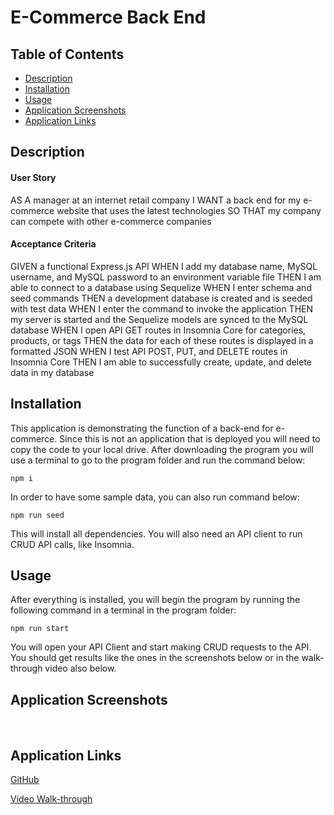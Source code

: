 # E-Commerce Back End


## Table of Contents
- [Description](#Description)
- [Installation](#Installation)
- [Usage](#Usage)
- [Application Screenshots](#application-screenshots)
- [Application Links](#application-links)


## Description
#### User Story 

AS A manager at an internet retail company
I WANT a back end for my e-commerce website that uses the latest technologies
SO THAT my company can compete with other e-commerce companies


#### Acceptance Criteria

GIVEN a functional Express.js API
WHEN I add my database name, MySQL username, and MySQL password to an environment variable file
THEN I am able to connect to a database using Sequelize
WHEN I enter schema and seed commands
THEN a development database is created and is seeded with test data
WHEN I enter the command to invoke the application
THEN my server is started and the Sequelize models are synced to the MySQL database
WHEN I open API GET routes in Insomnia Core for categories, products, or tags
THEN the data for each of these routes is displayed in a formatted JSON
WHEN I test API POST, PUT, and DELETE routes in Insomnia Core
THEN I am able to successfully create, update, and delete data in my database


## Installation

This application is demonstrating the function of a back-end for e-commerce. Since this is not an application that is deployed you will need to copy the code to your local drive. After downloading the program you will use a terminal to go to the program folder and run the command below: 
```
npm i
```

In order to have some sample data, you can also run command below:
```
npm run seed
```

This will install all dependencies. You will also need an API client to run CRUD API calls, like Insomnia.


## Usage

After everything is installed, you will begin the program by running the following command in a terminal in the program folder: 
```
npm run start
```

You will open your API Client and start making CRUD requests to the API. You should get results like the ones in the screenshots below or in the walk-through video also below. 
 

## Application Screenshots

![]()
![]()
![]()
![]()


## Application Links

[GitHub](https://github.com/VictorMendez96/ecommerce-back-end)

[Video Walk-through]()